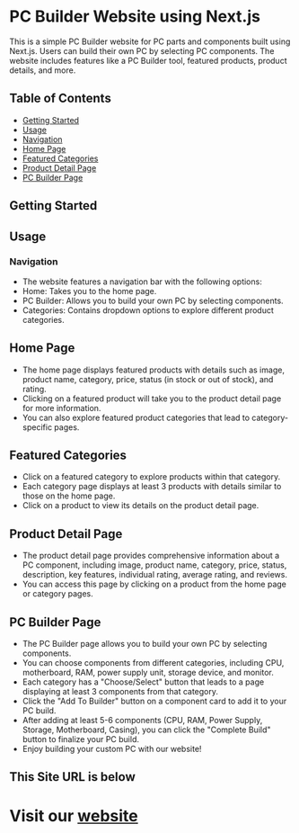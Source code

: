 # PC Builder Website using Next.js

This is a simple PC Builder website for PC parts and components built using Next.js. Users can build their own PC by selecting PC components. The website includes features like a PC Builder tool, featured products, product details, and more.

## Table of Contents

- [Getting Started](#https://pc-builder-next-app-6.vercel.app/)
- [Usage](#https://pc-builder-next-app-6.vercel.app/)
- [Navigation](#https://pc-builder-next-app-6.vercel.app/)
- [Home Page](#https://pc-builder-next-app-6.vercel.app/)
- [Featured Categories](#https://pc-builder-next-app-6.vercel.app/)
- [Product Detail Page](#https://pc-builder-next-app-6.vercel.app/productDetails/64f87af5f9d50c0560f7a066)
- [PC Builder Page](#https://pc-builder-next-app-6.vercel.app)

## Getting Started

## Usage

### Navigation

- The website features a navigation bar with the following options:
- Home: Takes you to the home page.
- PC Builder: Allows you to build your own PC by selecting components.
- Categories: Contains dropdown options to explore different product categories.

## Home Page

- The home page displays featured products with details such as image, product name, category, price, status (in stock or out of stock), and rating.
- Clicking on a featured product will take you to the product detail page for more information.
- You can also explore featured product categories that lead to category-specific pages.

## Featured Categories

- Click on a featured category to explore products within that category.
- Each category page displays at least 3 products with details similar to those on the home page.
- Click on a product to view its details on the product detail page.

## Product Detail Page

- The product detail page provides comprehensive information about a PC component, including image, product name, category, price, status, description, key features, individual rating, average rating, and reviews.
- You can access this page by clicking on a product from the home page or category pages.

## PC Builder Page

- The PC Builder page allows you to build your own PC by selecting components.
- You can choose components from different categories, including CPU, motherboard, RAM, power supply unit, storage device, and monitor.
- Each category has a "Choose/Select" button that leads to a page displaying at least 3 components from that category.
- Click the "Add To Builder" button on a component card to add it to your PC build.
- After adding at least 5-6 components (CPU, RAM, Power Supply, Storage, Motherboard, Casing), you can click the "Complete Build" button to finalize your PC build.
- Enjoy building your custom PC with our website!

## This Site URL is below

# Visit our [website](https://pc-builder-next-app-6.vercel.app/)
